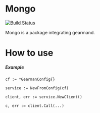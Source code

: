 Mongo
====

[![Build Status](https://travis-ci.org/linkernetworks/gearman.svg?branch=master)](https://travis-ci.org/linkernetworks/gearman)

Mongo is a package integrating gearmand.

# How to use

##### Example

```
cf := *GearmanConfig{}

service := NewFromConfig(cf)

client, err := service.NewClient()

c, err := client.Call(...)
```
